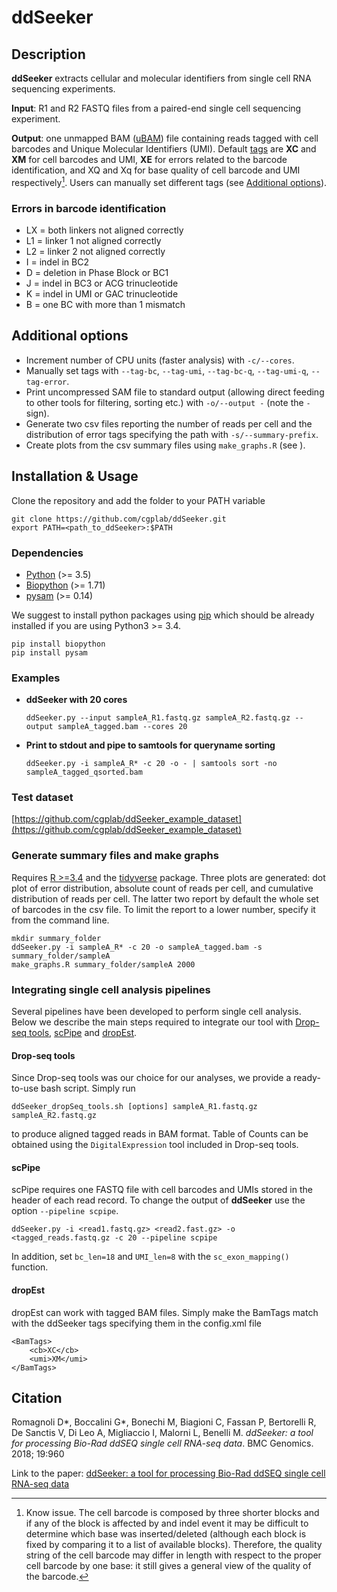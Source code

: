# ddSeeker

## Description
**ddSeeker** extracts cellular and molecular identifiers from single cell RNA sequencing experiments.

**Input**: R1 and R2 FASTQ files from a paired-end single cell sequencing experiment.

**Output**: one unmapped BAM ([uBAM](https://gatkforums.broadinstitute.org/gatk/discussion/11008/ubam-unmapped-bam-format))
file containing reads tagged with cell barcodes and Unique Molecular Identifiers (UMI).
Default [tags](https://genome.sph.umich.edu/wiki/SAM#What_are_TAGs.3F) are
**XC** and **XM** for cell barcodes and UMI, **XE** for errors related to
the barcode identification, and XQ and Xq for base quality of cell barcode and UMI respectively[^1].
Users can manually set different tags (see [Additional options](https://github.com/cgplab/ddSeeker#additional-options)).

[^1]: Know issue. The cell barcode is composed by three shorter blocks and if
  any of the block is affected by and indel event it may be difficult to
  determine which base was inserted/deleted (although each block is fixed by
  comparing it to a list of available blocks). Therefore, the quality string of
  the cell barcode may differ in length with respect to the proper cell barcode
  by one base: it still gives a general view of the quality of the barcode.

### Errors in barcode identification

  - LX = both linkers not aligned correctly
  - L1 = linker 1 not aligned correctly
  - L2 = linker 2 not aligned correctly
  - I  = indel in BC2
  - D  = deletion in Phase Block or BC1
  - J  = indel in BC3 or ACG trinucleotide
  - K  = indel in UMI or GAC trinucleotide
  - B  = one BC with more than 1 mismatch

## Additional options

  - Increment number of CPU units (faster analysis) with `-c/--cores`.
  - Manually set tags with `--tag-bc`, `--tag-umi`, `--tag-bc-q`, `--tag-umi-q`, `--tag-error`.
  - Print uncompressed SAM file to standard output (allowing direct feeding to other tools for
    filtering, sorting etc.) with `-o/--output -` (note the `-` sign).
  - Generate two csv files reporting the number of reads per cell and the distribution
  of error tags specifying the path with `-s/--summary-prefix`.
  - Create plots from the csv summary files using `make_graphs.R` (see ).


## Installation & Usage
Clone the repository and add the folder to your PATH variable

    git clone https://github.com/cgplab/ddSeeker.git
    export PATH=<path_to_ddSeeker>:$PATH

### Dependencies
- [Python](https://www.python.org/downloads) (>= 3.5)
- [Biopython](http://biopython.org) (>= 1.71)
- [pysam](https://pysam.readthedocs.io) (>= 0.14)

We suggest to install python packages using [pip](https://pip.pypa.io/en/stable/installing/)
which should be already installed if you are using Python3 >= 3.4.

    pip install biopython
    pip install pysam

### Examples

- __ddSeeker with 20 cores__

      ddSeeker.py --input sampleA_R1.fastq.gz sampleA_R2.fastq.gz --output sampleA_tagged.bam --cores 20

- __Print to stdout and pipe to samtools for queryname sorting__

      ddSeeker.py -i sampleA_R* -c 20 -o - | samtools sort -no sampleA_tagged_qsorted.bam

### Test dataset
[https://github.com/cgplab/ddSeeker_example_dataset](https://github.com/cgplab/ddSeeker_example_dataset)

### Generate summary files and make graphs
Requires [R >=3.4](https://www.r-project.org/) and the [tidyverse](https://www.tidyverse.org/) package.
Three plots are generated: dot plot of error distribution, absolute count of reads per
cell, and cumulative distribution of reads per cell. The latter two report by default
the whole set of barcodes in the csv file. To limit the report to a lower
number, specify it from the command line.

    mkdir summary_folder
    ddSeeker.py -i sampleA_R* -c 20 -o sampleA_tagged.bam -s summary_folder/sampleA
    make_graphs.R summary_folder/sampleA 2000

### Integrating single cell analysis pipelines
Several pipelines have been developed to perform single cell analysis.
Below we describe the main steps required to integrate our tool with
[Drop-seq tools](http://mccarrolllab.com/dropseq/),
[scPipe](https://github.com/LuyiTian/scPipe) and
[dropEst](https://github.com/hms-dbmi/dropEst).

#### Drop-seq tools
Since Drop-seq tools was our choice for our analyses, we provide a ready-to-use bash
script.  Simply run

    ddSeeker_dropSeq_tools.sh [options] sampleA_R1.fastq.gz sampleA_R2.fastq.gz

to produce aligned tagged reads in BAM format. 
Table of Counts can be obtained using the `DigitalExpression` tool included in Drop-seq tools.

#### scPipe
scPipe requires one FASTQ file with cell barcodes and UMIs stored in the header
of each read record. To change the output of **ddSeeker** use the option
`--pipeline scpipe`.

    ddSeeker.py -i <read1.fastq.gz> <read2.fast.gz> -o <tagged_reads.fastq.gz -c 20 --pipeline scpipe

In addition, set `bc_len=18` and `UMI_len=8` with the `sc_exon_mapping()` function.

#### dropEst
dropEst can work with tagged BAM files. Simply make the BamTags match with the
ddSeeker tags specifying them in the config.xml file

    <BamTags>
        <cb>XC</cb>
        <umi>XM</umi>
    </BamTags>

## Citation
Romagnoli D\*, Boccalini G\*, Bonechi M, Biagioni C, Fassan P, Bertorelli R, De
Sanctis V, Di Leo A, Migliaccio I, Malorni L, Benelli M. *ddSeeker: a tool for
processing Bio-Rad ddSEQ single cell RNA-seq data*. BMC Genomics. 2018; 19:960

Link to the paper: [ddSeeker: a tool for processing Bio-Rad ddSEQ single cell RNA-seq data](https://rdcu.be/bekqj)
